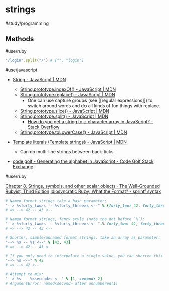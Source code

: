 # strings
#study/programming

## Methods
#use/ruby
```ruby
"/login".split("/") # ["", "login"]
```
#use/javascript
* [String - JavaScript | MDN](https://developer.mozilla.org/en-US/docs/Web/JavaScript/Reference/Global_Objects/String)
	* [String.prototype.indexOf() - JavaScript | MDN](https://developer.mozilla.org/en-US/docs/Web/JavaScript/Reference/Global_Objects/String/indexOf)
	* [String.prototype.replace() - JavaScript | MDN](https://developer.mozilla.org/en-US/docs/Web/JavaScript/Reference/Global_Objects/String/replace)
		* One can use capture groups (see [[regular expressions]]) to switch around words and do all kinds of fun things with replace.
	* [String.prototype.slice() - JavaScript | MDN](https://developer.mozilla.org/en-US/docs/Web/JavaScript/Reference/Global_Objects/String/slice)
	* [String.prototype.split() - JavaScript | MDN](https://developer.mozilla.org/en-US/docs/Web/JavaScript/Reference/Global_Objects/String/split)
		* [How do you get a string to a character array in JavaScript? - Stack Overflow](https://stackoverflow.com/questions/4547609/how-do-you-get-a-string-to-a-character-array-in-javascript/34717402#34717402)
	* [String.prototype.toLowerCase() - JavaScript | MDN](https://developer.mozilla.org/en-US/docs/Web/JavaScript/Reference/Global_Objects/String/toLowerCase)

* [Template literals (Template strings) - JavaScript | MDN](https://developer.mozilla.org/en-US/docs/Web/JavaScript/Reference/Template_literals)
	* Can do multi-line strings between back-ticks
* [code golf - Generating the alphabet in JavaScript - Code Golf Stack Exchange](https://codegolf.stackexchange.com/questions/71613/generating-the-alphabet-in-javascript)

#use/ruby

[Chapter 8. Strings, symbols, and other scalar objects · The Well-Grounded Rubyist, Third Edition](https://livebook.manning.com/book/the-well-grounded-rubyist-third-edition/chapter-8/64)
[Idiosyncratic Ruby: What the Format? - sprintf syntax](https://idiosyncratic-ruby.com/49-what-the-format.html)

```ruby
# Named format strings take a hash parameter:
"--> %<forty_two>s -- %<forty_three>s <--" % {forty_two: 42, forty_three: 43}
# => --> 42 -- 43 <--

# Named format strings, fancy style (note the dot before `%`):
"--> %<forty_two>s -- %<forty_three>s <--".% forty_two: 42, forty_three: 43
# => --> 42 -- 43 <--

# Shorter, simple/unnamed format strings, take an array as parameter:
"--> %s -- %s <--" % [42, 43]
# => --> 42 -- 43 <--

# If you only need to interpolate a single value, you can shorten this to:
"--> %s <--" % 42
# => --> 42 <--

# Attempt to mix:
"--> %s -- %<second>s <--" % [1, second: 2]
# ArgumentError: named<second> after unnumbered(1)
```